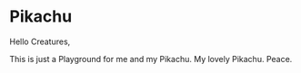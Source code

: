 # Pikachu

Hello Creatures,

This is just a Playground for me and my Pikachu.
My lovely Pikachu.
Peace.
